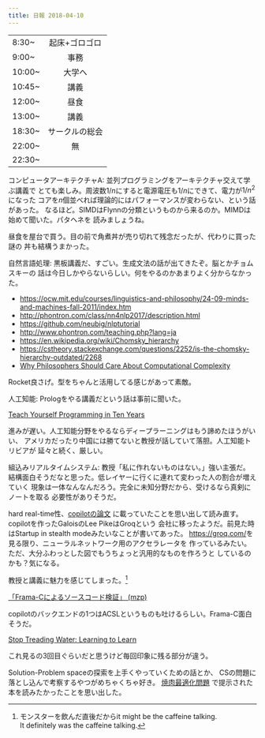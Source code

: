 ```yaml
---
title: 日報 2018-04-10
---
```


|||
|:-|:-:|
|8:30~|起床+ゴロゴロ|
|9:00~|事務|
|10:00~|大学へ|
|10:45~|講義|
|12:00~|昼食|
|13:00~|講義|
|18:30~|サークルの総会|
|22:00~|無|
|22:30~||

コンピュータアーキテクチャA: 並列プログラミングをアーキテクチャ交えて学ぶ講義で
とても楽しみ。周波数$1/n$にすると電源電圧も$1/n$にできて、電力が$1/n^2$になった
コアを$n$個並べれば理論的にはパフォーマンスが変わらない、という話があった。
なるほど。SIMDはFlynnの分類というものから来るのか。MIMDは始めて聞いた。パタヘネを
読みましょうね。

昼食を屋台で買う。目の前で角煮丼が売り切れて残念だったが、代わりに買った謎の
丼も結構うまかった。

自然言語処理: 黒板講義だ、すごい。生成文法の話が出てきたぞ。脳とかチョムスキーの
話は今日しかやらないらしい。何をやるのかあまりよく分からなかった。

<!--
自然言語処理の評価:
50%: 小テスト (5月中旬・持ち込み可)
50%: レポート課題 (5月中旬提示・6月上旬〆切)
-->

- <https://ocw.mit.edu/courses/linguistics-and-philosophy/24-09-minds-and-machines-fall-2011/index.htm>
- <http://phontron.com/class/nn4nlp2017/description.html>
- <https://github.com/neubig/nlptutorial>
- <http://www.phontron.com/teaching.php?lang=ja>
- <https://en.wikipedia.org/wiki/Chomsky_hierarchy>
- <https://cstheory.stackexchange.com/questions/2252/is-the-chomsky-hierarchy-outdated/2268>
- [Why Philosophers Should Care About Computational Complexity](https://arxiv.org/pdf/1108.1791.pdf)

Rocket良さげ。型をちゃんと活用してる感じがあって素敵。

人工知能: Prologをやる講義だという話は事前に聞いた。

[Teach Yourself Programming in Ten Years](http://norvig.com/21-days.html)

進みが遅い。人工知能分野をやるならディープラーニングはもう諦めたほうがいい、
アメリカだったり中国には勝てないと教授が話していて落胆。人工知能トリビアが
延々と続く、厳しい。

組込みリアルタイムシステム: 教授「私に作れないものはない。」強い主張だ。
結構面白そうだなと思った。低レイヤーに行くに連れて変わった人の割合が増えていく
現象は一体なんなんだろう。完全に未知分野だから、受けるなら真剣にノートを取る
必要性がありそうだ。

<!--
組込みリアルタイムシステムの評価:
50%: 演習点
50%: 期末試験
-->

hard real-time性、[copilotの論文](https://link.springer.com/chapter/10.1007/978-3-642-16612-9_26)
に載っていたことを思い出して読み直す。copilotを作ったGaloisのLee PikeはGroqという
会社に移ったようだ。前見た時はStartup in stealth modeみたいなことが書いてあった。
<https://groq.com/>を見る限り、ニューラルネットワーク用のアクセラレータを
作っているみたい。ただ、大分ふわっとした図でもうちょっと汎用的なものを作ろうと
しているのかも？気になる。

教授と講義に魅力を感じてしまった。[^caffeine]

[^caffeine]:
	モンスターを飲んだ直後だからit might be the caffeine talking.  
	It definitely was the caffeine talking.

[「Frama-Cによるソースコード検証」 (mzp)](https://www.slideshare.net/mzpi/20110514-boost3)

copilotのバックエンドの1つはACSLというものも吐けるらしい。Frama-C面白そうだ。

[Stop Treading Water: Learning to Learn](https://www.youtube.com/watch?v=j0XmixCsWjs)

これ見るの3回目ぐらいだと思うけど毎回印象に残る部分が違う。

Solution-Problem spaceの探索を上手くやっていくための話とか、
CSの問題に落とし込んで考察するやつがめちゃくちゃ好き。
[焼肉最適化問題](https://ntddk.github.io/2016/12/04/yakiniku-optimization/)
で提示された本を読みたかったことを思い出した。

